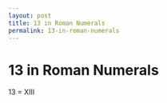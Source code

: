 ```yaml
---
layout: post
title: 13 in Roman Numerals
permalink: 13-in-roman-numerals
---
```


# 13 in Roman Numerals

13 = XIII
